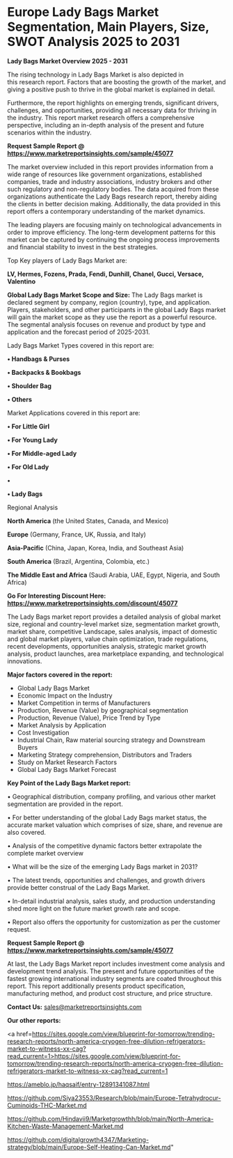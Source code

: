 # Europe Lady Bags Market Segmentation, Main Players, Size, SWOT Analysis 2025 to 2031

<Strong> Lady Bags Market Overview 2025 - 2031</strong>

The rising technology in Lady Bags Market is also depicted in this research report. Factors that are boosting the growth of the market, and giving a positive push to thrive in the global market is explained in detail.

Furthermore, the report highlights on emerging trends, significant drivers, challenges, and opportunities, providing all necessary data for thriving in the industry. This report market research offers a comprehensive perspective, including an in-depth analysis of the present and future scenarios within the industry.

<strong>Request Sample Report @ <a href=https://www.marketreportsinsights.com/sample/45077>https://www.marketreportsinsights.com/sample/45077</a></strong>

The market overview included in this report provides information from a wide range of resources like government organizations, established companies, trade and industry associations, industry brokers and other such regulatory and non-regulatory bodies. The data acquired from these organizations authenticate the Lady Bags research report, thereby aiding the clients in better decision making. Additionally, the data provided in this report offers a contemporary understanding of the market dynamics.

The leading players are focusing mainly on technological advancements in order to improve efficiency. The long-term development patterns for this market can be captured by continuing the ongoing process improvements and financial stability to invest in the best strategies.

Top Key players of Lady Bags Market are:

<strong>LV, Hermes, Fozens, Prada, Fendi, Dunhill, Chanel, Gucci, Versace, Valentino</strong>

<strong><b>Global Lady Bags Market Scope and Size:</b></strong>
The Lady Bags market is declared segment by company, region (country), type, and application. Players, stakeholders, and other participants in the global Lady Bags market will gain the market scope as they use the report as a powerful resource. The segmental analysis focuses on revenue and product by type and application and the forecast period of 2025-2031.

Lady Bags Market Types covered in this report are:

<strong>•  Handbags & Purses

•  Backpacks & Bookbags

•  Shoulder Bag

•  Others</strong>

Market Applications covered in this report are:

<strong>•  For Little Girl

•  For Young Lady

•  For Middle-aged Lady

•  For Old Lady

•  

•  Lady Bags</strong> 

Regional Analysis

<strong>North America</strong> (the United States, Canada, and Mexico)

<strong>Europe</strong> (Germany, France, UK, Russia, and Italy)

<strong>Asia-Pacific</strong> (China, Japan, Korea, India, and Southeast Asia)

<strong>South America</strong> (Brazil, Argentina, Colombia, etc.)

<strong>The Middle East and Africa</strong> (Saudi Arabia, UAE, Egypt, Nigeria, and South Africa)

<strong>Go For Interesting Discount Here: <a href=https://www.marketreportsinsights.com/discount/45077>https://www.marketreportsinsights.com/discount/45077</a></strong>

The Lady Bags market report provides a detailed analysis of global market size, regional and country-level market size, segmentation market growth, market share, competitive Landscape, sales analysis, impact of domestic and global market players, value chain optimization, trade regulations, recent developments, opportunities analysis, strategic market growth analysis, product launches, area marketplace expanding, and technological innovations.

<strong><b>Major factors covered in the report:</b></strong>
<ul>
  <li>Global Lady Bags Market </li>
  <li>Economic Impact on the Industry</li>
  <li>Market Competition in terms of Manufacturers</li>
  <li>Production, Revenue (Value) by geographical segmentation</li>
  <li>Production, Revenue (Value), Price Trend by Type</li>
  <li>Market Analysis by Application</li>
  <li>Cost Investigation</li>
  <li>Industrial Chain, Raw material sourcing strategy and Downstream Buyers</li>
  <li>Marketing Strategy comprehension, Distributors and Traders</li>
  <li>Study on Market Research Factors</li>
  <li>Global Lady Bags Market Forecast</li>
</ul>

<strong><b>Key Point of the Lady Bags Market report:</b></strong>

• Geographical distribution, company profiling, and various other market segmentation are provided in the report.

• For better understanding of the global Lady Bags market status, the accurate market valuation which comprises of size, share, and revenue are also covered.

• Analysis of the competitive dynamic factors better extrapolate the complete market overview

• What will be the size of the emerging Lady Bags market in 2031?

• The latest trends, opportunities and challenges, and growth drivers provide better construal of the Lady Bags Market.

• In-detail industrial analysis, sales study, and production understanding shed more light on the future market growth rate and scope.

• Report also offers the opportunity for customization as per the customer request.

<strong>Request Sample Report @ <a href=https://www.marketreportsinsights.com/sample/45077>https://www.marketreportsinsights.com/sample/45077</a></strong>

At last, the Lady Bags Market report includes investment come analysis and development trend analysis. The present and future opportunities of the fastest growing international industry segments are coated throughout this report. This report additionally presents product specification, manufacturing method, and product cost structure, and price structure.

<strong>Contact Us:</strong>
sales@marketreportsinsights.com

<strong>Our other reports:</strong>

<a href=https://sites.google.com/view/blueprint-for-tomorrow/trending-research-reports/north-america-cryogen-free-dilution-refrigerators-market-to-witness-xx-cag?read_current=1>https://sites.google.com/view/blueprint-for-tomorrow/trending-research-reports/north-america-cryogen-free-dilution-refrigerators-market-to-witness-xx-cag?read_current=1</a>

<a href=https://ameblo.jp/haqsaif/entry-12891341087.html>https://ameblo.jp/haqsaif/entry-12891341087.html</a>

<a href=https://github.com/Siya23553/Research/blob/main/Europe-Tetrahydrocur-Cuminoids-THC-Market.md>https://github.com/Siya23553/Research/blob/main/Europe-Tetrahydrocur-Cuminoids-THC-Market.md</a>

<a href=https://github.com/Hindavii9/Marketgrowthh/blob/main/North-America-Kitchen-Waste-Management-Market.md>https://github.com/Hindavii9/Marketgrowthh/blob/main/North-America-Kitchen-Waste-Management-Market.md</a>

<a href=https://github.com/digitalgrowth4347/Marketing-strategy/blob/main/Europe-Self-Heating-Can-Market.md>https://github.com/digitalgrowth4347/Marketing-strategy/blob/main/Europe-Self-Heating-Can-Market.md</a>"
